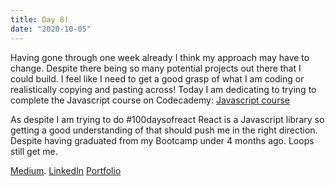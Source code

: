 ```yaml
---
title: Day 8!
date: "2020-10-05"
---
```



Having gone through one week already I think my approach may have to change. Despite there being so many potential projects out there that I could build. I feel like I need to get a good grasp of what I am coding or realistically copying and pasting across!
Today I am dedicating to trying to complete the Javascript course on Codecademy: [Javascript course](https://www.codecademy.com/learn/introduction-to-javascript)

As despite I am trying to do #100daysofreact React is a Javascript library so getting a good understanding of that should push me in the right direction. Despite having graduated from my Bootcamp under 4 months ago. Loops still get me.

[Medium](https://medium.com/@kalemajoanna).
[LinkedIn](https://www.linkedin.com/in/joanna-e-kalema-a5a5b4136/)
[Portfolio](https://joannathedeveloper.netlify.app/)

